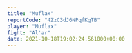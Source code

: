 ```yaml
---
title: "Muflax"
reportCode: "4ZzC3dJ6NPqfKgTB"
player: "Muflax"
fight: "Al'ar"
date: 2021-10-18T19:02:24.561000+00:00
---
```

